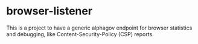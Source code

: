 # browser-listener
This is a project to have a generic alphagov endpoint for browser statistics and debugging, like Content-Security-Policy (CSP) reports.

